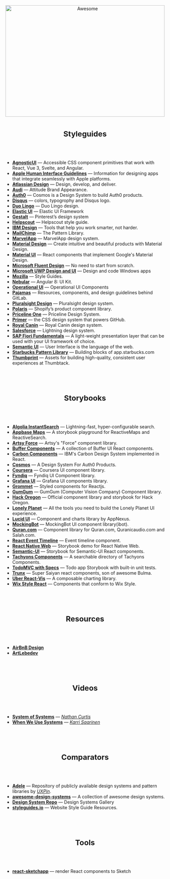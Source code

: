 <div align="center">
<img width="500" height="350" src="https://raw.githubusercontent.com/sindresorhus/awesome/0c8952c98f9ac61b23148f9cb64abbcb34be7b16/media/logo.svg" alt="Awesome">
</div>


<h1 align="center"><sub>Styleguides</sub></h1>

<br />
<br />

- [__AgnosticUI__](https://www.agnosticui.com/) &mdash; Accessible CSS component primitives that work with React, Vue 3, Svelte, and Angular.
- [__Apple Human Interface Guidelines__](https://developer.apple.com/design/human-interface-guidelines/) &mdash; Information for designing apps that integrate seamlessly with Apple platforms.
- [__Atlassian Design__](https://atlassian.design/) &mdash; Design, develop, and deliver.
- [__Audi__](https://www.audi.com/ci/en/intro/brand-appearance.html) &mdash; Attitude Brand Appearance.
- [__Auth0__](https://auth0-cosmos.now.sh/) &mdash; Cosmos is a Design System to build Auth0 products.
- [__Disqus__](https://disqus.com/pages/style-guide/) &mdash; colors, typogrophy and Disqus logo.
- [__Duo Lingo__](https://www.duolingo.com/design/) &mdash; Duo Lingo design.
- [__Elastic UI__](https://elastic.github.io/eui/#/) &mdash; Elastic UI Framework
- [__Gestalt__](https://gestalt.pinterest.systems/home) &mdash; Pinterest’s design system
- [__Helpscout__](https://style.helpscout.com/) &mdash; Helpscout style guide.
- [__IBM Design__](https://www.ibm.com/design/language/resources/) &mdash; Tools that help you work smarter, not harder.
- [__MailChimp__](http://ux.mailchimp.com/patterns) &mdash; The Pattern Library.
- [__MarvelApp__](https://marvelapp.com/styleguide/overview/introduction) &mdash; MarvelApp design system.
- [__Material Design__](https://material.io/design) &mdash; Create intuitive and beautiful products with Material Design.
- [__Material UI__](https://material-ui.com/) &mdash; React components that implement Google's Material Design.
- [__Microsoft Fluent Design__](https://www.microsoft.com/design/fluent/) &mdash; No need to start from scratch.
- [__Microsoft UWP Design and UI__](https://docs.microsoft.com/en-us/windows/uwp/design/) &mdash; Design and code Windows apps
- [__Mozilla__](https://www.mozilla.org/en-US/styleguide/) &mdash; Style Guides.
- [__Nebular__](https://akveo.github.io/nebular/) &mdash; Angular 8: UI Kit.
- [__Operational UI__](https://operational-ui.netlify.com/) &mdash; Operational UI Components
- [__Pajamas__](https://design.gitlab.com/) &mdash; Resources, components, and design guidelines behind GitLab.
- [__Pluralsight Design__](https://design-system.pluralsight.com/) &mdash; Pluralsight design system.
- [__Polaris__](https://polaris.shopify.com/) &mdash; Shopify’s product component library.
- [__Priceline One__](https://pricelinelabs.github.io/) &mdash; Priceline Design System.
- [__Primer__](https://primer.style/) &mdash; the CSS design system that powers GitHub.
- [__Royal Canin__](http://developer.royalcanin.com/) &mdash; Royal Canin design system.
- [__Salesforce__](http://sfdc-styleguide.herokuapp.com/) &mdash; Lightning design system.
- [__SAP Fiori Fundamentals__](https://sap.github.io/fundamental/) &mdash; A light-weight presentation layer that can be used with your UI framework of choice.
- [__Semantic UI__](https://semantic-ui.com/) &mdash; User Interface is the language of the web.
- [__Starbucks Pattern Library__](https://www.starbucks.com/developer/pattern-library/) &mdash; Building blocks of app.starbucks.com
- [__Thumbprint__](https://thumbprint.design/) &mdash; Assets for building high-quality, consistent user experiences at Thumbtack.

<br />
<br />


<h1 align="center"><sub>Storybooks</sub></h1>

<br />
<br />


- [__Algolia InstantSearch__](https://community.algolia.com/react-instantsearch/storybook/) &mdash; Lightning-fast, hyper-configurable search.
- [__Appbase Maps__](https://opensource.appbase.io/playground/) &mdash; A storybook playground for ReactiveMaps and ReactiveSearch.
- [__Artsy Force__](https://artsy.github.io/reaction/) &mdash; Artsy's "Force" component library.
- [__Buffer Components__](https://bufferapp.github.io/buffer-components/) &mdash; A collection of Buffer UI React components.
- [__Carbon Components__](http://react.carbondesignsystem.com) &mdash; IBM's Carbon Design System implemented in React.
- [__Cosmos__](https://auth0-cosmos.now.sh/sandbox/) &mdash; A Design System For Auth0 Products.
- [__Coursera__](https://building.coursera.org/coursera-ui/) &mdash; Coursera UI component library.
- [__Fyndiq__](https://fyndiq.github.io/fyndiq-ui/) &mdash; Fyndiq UI Component library.
- [__Grafana UI__](https://github.com/grafana/grafana/tree/master/packages/grafana-ui) &mdash; Grafana UI components library.
- [__Grommet__](https://storybook.grommet.io/) &mdash; Styled components for Reactjs.
- [__GumGum__](https://storybook.gumgum.com) &mdash; GumGum (Computer Vision Company) Component library.
- [__Hack Oregon__](https://hackoregon.github.io/component-library/) &mdash; Official component library and storybook for Hack Oregon.
- [__Lonely Planet__](https://lonelyplanet.github.io/backpack-ui/) &mdash; All the tools you need to build the Lonely Planet UI experience.
- [__Lucid UI__](https://appnexus.github.io/lucid/) &mdash; Component and charts library by AppNexus.
- [__MockingBot__](https://ibot.guide) &mdash; MockingBot UI component library(ibot).
- [__Quran.com__](https://quran.github.io/common-components/) &mdash; Component library for Quran.com, Quranicaudio.com and Salah.com.
- [__React Event Timeline__](https://rcdexta.github.io/react-event-timeline/) &mdash; Event timeline component.
- [__React Native Web__](https://necolas.github.io/react-native-web/storybook/) &mdash; Storybook demo for React Native Web.
- [__Semantic-UI__](https://white-rabbit-japan.github.io/Semantic-UI-React-Storybook/) &mdash; Storybook for Semantic-UI React components.
- [__Tachyons Components__](https://www.tachyonstemplates.com/components/) &mdash; A searchable directory of Tachyons Components.
- [__TodoMVC with Specs__](https://thorjarhun.github.io/react-storybook-todolist/) &mdash; Todo app Storybook with built-in unit tests.
- [__Trunx__](https://g14n.info/trunx) &mdash; Super Saiyan react components, son of awesome Bulma.
- [__Uber React-Vis__](https://uber.github.io/react-vis/website/dist/storybook/index.html) &mdash; A composable charting library.
- [__Wix Style React__](https://github.com/wix/wix-style-react) &mdash; Components that conform to Wix Style.


<br />
<br />


<h1 align="center"><sub>Resources</sub></h1>

<br />
<br />


- [__AirBnB Design__](https://airbnb.design)
- [__ArtLebedev__](https://www.artlebedev.com/)


<br />
<br />


<h1 align="center"><sub>Videos</sub></h1>

<br />
<br />


- [__System of Systems__](https://vimeo.com/262959101) &mdash; [*Nathan Curtis*](https://twitter.com/nathanacurtis)
- [__When We Use Systems__](https://vimeo.com/262959714) &mdash; [*Karri Saarinen*](https://twitter.com/karrisaarinen?lang=en)


<br />
<br />


<h1 align="center"><sub>Comparators</sub></h1>

<br />
<br />


- [__Adele__](https://adele.uxpin.com/) &mdash; Repository of publicly available design systems and pattern libraries by [*UXPin*](https://www.uxpin.com/).
- [__awesome-design-systems__](https://github.com/alexpate/awesome-design-systems) &mdash; A collection of awesome design systems.
- [__Design System Repo__](https://designsystemsrepo.com/design-systems/) &mdash; Design Systems Gallery
- [__styleguides.io__](http://styleguides.io/) &mdash; Website Style Guide Resources.


<br />
<br />


<h1 align="center"><sub>Tools</sub></h1>

<br />
<br />


- [__react-sketchapp__](https://github.com/airbnb/react-sketchapp) &mdash; render React components to Sketch
